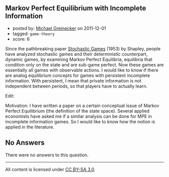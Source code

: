 ## Markov Perfect Equilibrium with Incomplete Information

- posted by: [Michael Greinecker](https://stackexchange.com/users/-1/397-michael-greinecker) on 2011-12-01
- tagged: `game-theory`
- score: 6

Since the pathbreaking paper [Stochastic Games][1] (1953) by Shapley, people have analyzed stochastic games and their deterministic counterpart, dynamic games, by examining Markov Perfect Equilibria, equilibria that condition only on the state and are sub-game perfect. Now these games are essentially all games with observable actions. I would like to know if there are analog equilibrium concepts for games with persistent incomplete information. With persistent, I mean that private information is not independent between periods, so that players have to actually learn.

Edit: 

Motivation: I have written a paper on a certain conceptual issue of Markov Perfect Equilibrium (the definition of the state space). Several applied economists have asked me if a similar analysis can be done for MPE in incomplete information games. So I would like to know how the notion is applied in the literature.

  [1]: http://www.pnas.org/content/39/10/1095.full.pdf+html?sid=2cbc1574-0389-4dfd-a651-82303f8ef537

## No Answers

There were no answers to this question.


---

All content is licensed under [CC BY-SA 3.0](https://creativecommons.org/licenses/by-sa/3.0/).
